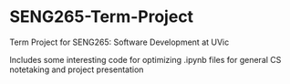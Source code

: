 # SENG265-Term-Project
Term Project for SENG265: Software Development at UVic

Includes some interesting code for optimizing .ipynb files for general CS notetaking and project presentation
